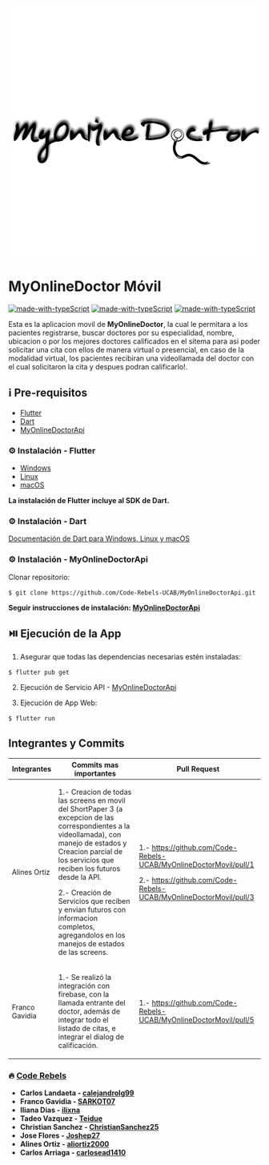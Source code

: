 <p align='center'>
    <img src='./assets/MyOnlineDoctor.png'>
</p>

# MyOnlineDoctor Móvil
[![made-with-typeScript](https://img.shields.io/badge/Made%20with-Flutter-7345CF.svg)](https://flutter.dev/) [![made-with-typeScript](https://img.shields.io/badge/Made%20with-Firebase-DE7C1B.svg)](https://firebase.google.com/) [![made-with-typeScript](https://img.shields.io/badge/Made%20with-Agora-1B85DE.svg)](https://www.agora.io/en/)

Esta es la aplicacion movil de **MyOnlineDoctor**, la cual le permitara a los pacientes registrarse, buscar doctores por su especialidad, nombre, ubicacion o por los mejores doctores calificados en el sitema para asi poder solicitar una cita con ellos de manera virtual o presencial, en caso de la modalidad virtual, los pacientes recibiran una videollamada del doctor con el cual solicitaron la cita y despues podran calificarlo!.
## ℹ️ Pre-requisitos

- [Flutter](https://flutter.dev/)
- [Dart](https://dart.dev/)
- [MyOnlineDoctorApi](https://github.com/Code-Rebels-UCAB/MyOnlineDoctorApi)

### ⚙️ Instalación - Flutter

- [Windows](https://docs.flutter.dev/get-started/install/windows)
- [Linux](https://docs.flutter.dev/get-started/install/linux)
- [macOS](https://docs.flutter.dev/get-started/install/macos)

**La instalación de Flutter incluye al SDK de Dart.**

### ⚙️ Instalación - Dart

[Documentación de Dart para Windows, Linux y macOS](https://dart.dev/get-dart)

### ⚙️ Instalación - MyOnlineDoctorApi

Clonar repositorio:

```
$ git clone https://github.com/Code-Rebels-UCAB/MyOnlineDoctorApi.git
```

**Seguir instrucciones de instalación: [MyOnlineDoctorApi](https://github.com/Code-Rebels-UCAB/MyOnlineDoctorApi)**

## ⏯️ Ejecución de la App

1. Asegurar que todas las dependencias necesarias estén instaladas:

```
$ flutter pub get
```

2. Ejecución de Servicio API - [MyOnlineDoctorApi](https://github.com/Code-Rebels-UCAB/MyOnlineDoctorApi)

3. Ejecución de App Web:

```
$ flutter run
```

## Integrantes y Commits

| Integrantes | Commits mas importantes | Pull Request |
| ------------| ------------------------| ------------ |
| Alines Ortiz | <p>1.- Creacion de todas las screens en movil del ShortPaper 3 (a excepcion de las correspondientes a la videollamada), con manejo de estados y Creacion parcial de los servicios que reciben los futuros desde la API. </p><p>2.- Creación de Servicios que reciben y envian futuros con informacion completos, agregandolos en los manejos de estados de las screens. </p>| <p>1.- https://github.com/Code-Rebels-UCAB/MyOnlineDoctorMovil/pull/1</p><p>2.- https://github.com/Code-Rebels-UCAB/MyOnlineDoctorMovil/pull/3</p>|
| Franco Gavidia | <p>1.- Se realizó la integración con firebase, con la llamada entrante del doctor, además de integrar todo el listado de citas, e integrar el dialog de calificación.</p>| <p>1.- https://github.com/Code-Rebels-UCAB/MyOnlineDoctorMovil/pull/5</p>


### 🔥 [Code Rebels](https://github.com/Code-Rebels-UCAB)

- **Carlos Landaeta - [calejandrolg99](https://github.com/calejandrolg99)**
- **Franco Gavidia - [SARKOT07](https://github.com/SARKOT07)**
- **Iliana Dias - [ilixna](https://github.com/ilixna)**
- **Tadeo Vazquez - [Teidue](https://github.com/Teidue)**
- **Christian Sanchez - [ChristianSanchez25](https://github.com/ChristianSanchez25)**
- **Jose Flores - [Joshep27](https://github.com/Joshep27)**
- **Alines Ortiz - [aliortiz2000](https://github.com/aliortiz2000)**
- **Carlos Arriaga - [carlosead1410](https://github.com/carlosead1410)**
